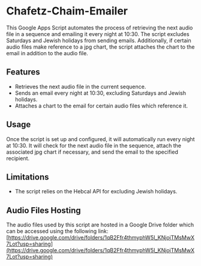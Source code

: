 # Chafetz-Chaim-Emailer
This Google Apps Script automates the process of retrieving the next audio file in a sequence and emailing it every night at 10:30. The script excludes Saturdays and Jewish holidays from sending emails. Additionally, if certain audio files make reference to a jpg chart, the script attaches the chart to the email in addition to the audio file.

## Features

- Retrieves the next audio file in the current sequence.
- Sends an email every night at 10:30, excluding Saturdays and Jewish holidays.
- Attaches a chart to the email for certain audio files which reference it.

## Usage

Once the script is set up and configured, it will automatically run every night at 10:30. It will check for the next audio file in the sequence, attach the associated jpg chart if necessary, and send the email to the specified recipient.

## Limitations

- The script relies on the Hebcal API for excluding Jewish holidays.

## Audio Files Hosting
The audio files used by this script are hosted in a Google Drive folder which can be accessed using the following link: [https://drive.google.com/drive/folders/1qB2Ffr4thmyphW5I_KNjojTMsMwX7Lot?usp=sharing](https://drive.google.com/drive/folders/1qB2Ffr4thmyphW5I_KNjojTMsMwX7Lot?usp=sharing)
